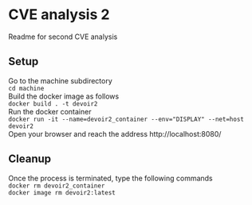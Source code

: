 # CVE analysis 2

Readme for second CVE analysis

## Setup
Go to the machine subdirectory  
`cd machine`  
Build the docker image as follows  
`docker build . -t devoir2`  
Run the docker container  
`docker run -it --name=devoir2_container --env="DISPLAY" --net=host devoir2`  
Open your browser and reach the address http://localhost:8080/

## Cleanup
Once the process is terminated, type the following commands  
`docker rm devoir2_container`  
`docker image rm devoir2:latest`
